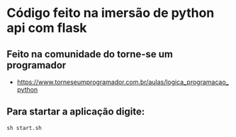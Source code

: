 # Código feito na imersão de python api com flask 
## Feito na comunidade do torne-se um programador
- https://www.torneseumprogramador.com.br/aulas/logica_programacao_python

## Para startar a aplicação digite: 
```shell
sh start.sh
```